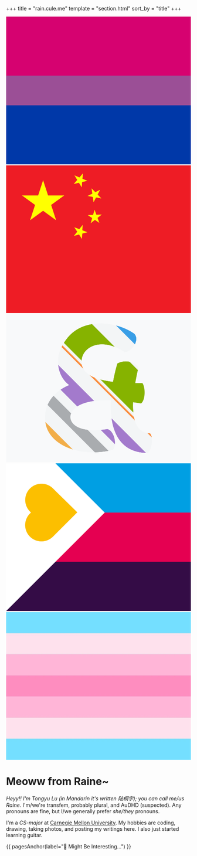 +++
title = "rain.cule.me"
template = "section.html"
sort_by = "title"
+++

<div class='vertical image-strip'>
<img src='bi-flag.png' alt='Bisexual flag' title='Bisexual flag'/>
<img src='china-flag.png' alt='Flag of China' title='Flag of China'/>
<img src='plural-flag.png' alt='Plural flag' title='Plural flag'/>
<img src='polyam-flag.png' alt='Polyamory flag' title='Polyamory flag'/>
<img src='transfem-flag.png' alt='Transfem flag' title='Transfem flag'/>
</div>

# Meoww from Raine~

*Heyy!! I'm Tongyu Lu (<span class='buttontext'>in Mandarin it's written
</span>陆桐宇); you can call me/us Raine.* I'm/we're transfem, probably plural,
and AuDHD (suspected). Any pronouns are fine, but I/we generally prefer
*she/they* pronouns.

I'm a *CS-major* at [Carnegie Mellon University][cmu-edu]. My hobbies are
coding, drawing, taking photos, and posting my writings here. I also just
started learning guitar.

[cmu-edu]: https://www.cmu.edu (Home Page – CMU – Carnegie Mellon University)

<p style='clear: right;'></p>

{{ pagesAnchor(label="🔽 Might Be Interesting…") }}

[^zola]: This page is built with [Zola](https://getzola.org) using my own theme
    [Attention](about-theme)
